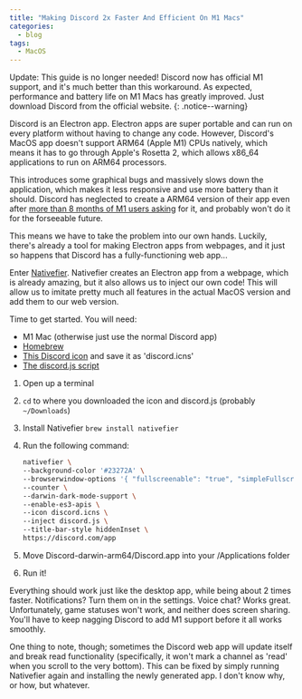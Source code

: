 ```yaml
---
title: "Making Discord 2x Faster And Efficient On M1 Macs"
categories:
  - blog
tags:
  - MacOS
---
```

Update: This guide is no longer needed! Discord now has official M1 support, and it's much better than this workaround. As expected, performance and battery life on M1 Macs has greatly improved. Just download Discord from the official website.
{: .notice--warning}

Discord is an Electron app. Electron apps are super portable and can run on every platform without having to change any code. However, Discord's MacOS app doesn't support ARM64 (Apple M1) CPUs natively, which means it has to go through Apple's Rosetta 2, which allows x86_64 applications to run on ARM64 processors.

This introduces some graphical bugs and massively slows down the application, which makes it less responsive and use more battery than it should. Discord has neglected to create a ARM64 version of their app even after [more than 8 months of M1 users asking](https://support.discord.com/hc/en-us/community/posts/360052558393-Discord-on-Apple-M1-Devices) for it, and probably won't do it for the forseeable future.

This means we have to take the problem into our own hands. Luckily, there's already a tool for making Electron apps from webpages, and it just so happens that Discord has a fully-functioning web app...

Enter [Nativefier](https://github.com/nativefier/nativefier). Nativefier creates an Electron app from a webpage, which is already amazing, but it also allows us to inject our own code! This will allow us to imitate pretty much all features in the actual MacOS version and add them to our web version.

Time to get started. You will need:

- M1 Mac (otherwise just use the normal Discord app)
- [Homebrew](https://brew.sh)
- [This Discord icon](https://media.macosicons.com/parse/files/macOSicons/8bd2d46228e7ecc74e67901948a8df93_Discord.icns) and save it as 'discord.icns'
- [The discord.js script](https://gist.github.com/Randomblock1/b8cd3948ce0b4688b874f2643a2a6941)

1. Open up a terminal

2. `cd` to where you downloaded the icon and discord.js (probably `~/Downloads`)

3. Install Nativefier
  `brew install nativefier`

4. Run the following command:

    ```bash
    nativefier \
    --background-color '#23272A' \
    --browserwindow-options '{ "fullscreenable": "true", "simpleFullscreen": "false" }' \
    --counter \
    --darwin-dark-mode-support \
    --enable-es3-apis \
    --icon discord.icns \
    --inject discord.js \
    --title-bar-style hiddenInset \
    https://discord.com/app
    ```

5. Move Discord-darwin-arm64/Discord.app into your /Applications folder

6. Run it!

Everything should work just like the desktop app, while being about 2 times faster. Notifications? Turn them on in the settings. Voice chat? Works great. Unfortunately, game statuses won't work, and neither does screen sharing. You'll have to keep nagging Discord to add M1 support before it all works smoothly.

One thing to note, though; sometimes the Discord web app will update itself and break read functionality (specifically, it won't mark a channel as 'read' when you scroll to the very bottom). This can be fixed by simply running Nativefier again and installing the newly generated app. I don't know why, or how, but whatever.
